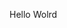 Hello Wolrd























































































































































































































































































































































































































































































































































































































































































































































































































































































































































































































































































































































































































































































































































































































































































































































































































































































































































































































































































































































































































































































































































